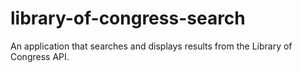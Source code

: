 # library-of-congress-search
An application that searches and displays results from the Library of Congress API.
